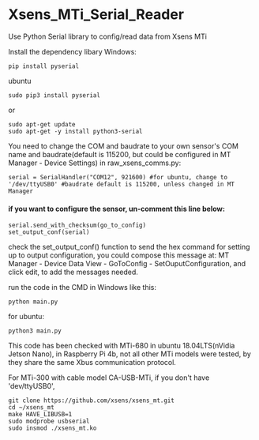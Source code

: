 # Xsens_MTi_Serial_Reader
Use Python Serial library to config/read data from Xsens MTi

Install the dependency libary
Windows:
```
pip install pyserial
```

ubuntu
```
sudo pip3 install pyserial
```
or
```
sudo apt-get update
sudo apt-get -y install python3-serial
```

You need to change the COM and baudrate to your own sensor's COM name and baudrate(default is 115200, but could be configured in MT Manager - Device Settings) in raw_xsens_comms.py:
```
serial = SerialHandler("COM12", 921600) #for ubuntu, change to '/dev/ttyUSB0' #baudrate default is 115200, unless changed in MT Manager
```

#### if you want to configure the sensor, un-comment this line below:
```
serial.send_with_checksum(go_to_config)
set_output_conf(serial)
```

check the set_output_conf() function to send the hex command for setting up to output configuration, you could compose this message at:
MT Manager - Device Data View - GoToConfig - SetOuputConfiguration, and click edit, to add the messages needed.


run the code in the CMD in Windows like this:
```
python main.py
```
for ubuntu:
```
python3 main.py
```



This code has been checked with MTi-680 in ubuntu 18.04LTS(nVidia Jetson Nano), in Raspberry Pi 4b, not all other MTi models were tested, by they share the same Xbus communication protocol.

For MTi-300 with cable model CA-USB-MTi, if you don't have 'dev/ttyUSB0', 
```
git clone https://github.com/xsens/xsens_mt.git
cd ~/xsens_mt
make HAVE_LIBUSB=1
sudo modprobe usbserial
sudo insmod ./xsens_mt.ko
```
